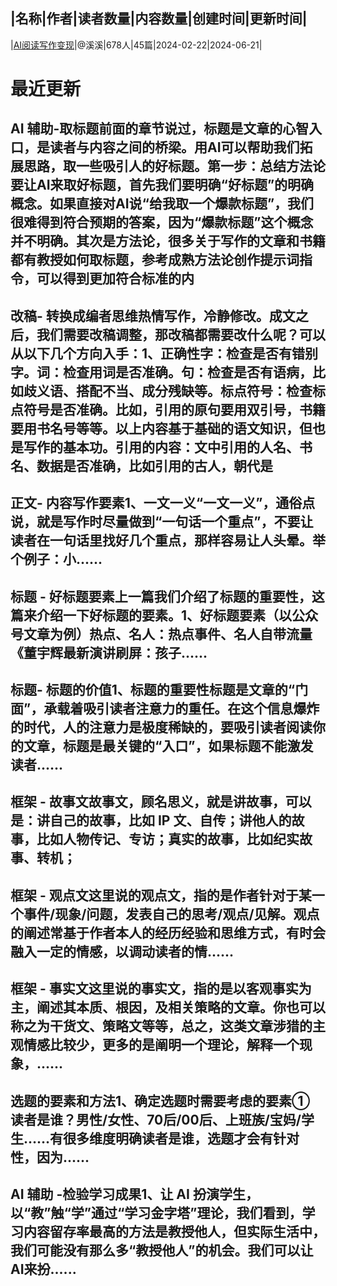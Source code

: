 |名称|作者|读者数量|内容数量|创建时间|更新时间|
---
|[AI阅读写作变现](https://xiaobot.net/p/ai_readwriting?refer=0b133df9-27dc-423b-8101-639049001c13)|@溪溪|678人|45篇|2024-02-22|2024-06-21|

# 最近更新
## AI 辅助-取标题前面的章节说过，标题是文章的心智入口，是读者与内容之间的桥梁。用AI可以帮助我们拓展思路，取一些吸引人的好标题。第一步：总结方法论要让AI来取好标题，首先我们要明确“好标题”的明确概念。如果直接对AI说“给我取一个爆款标题”，我们很难得到符合预期的答案，因为“爆款标题”这个概念并不明确。其次是方法论，很多关于写作的文章和书籍都有教授如何取标题，参考成熟方法论创作提示词指令，可以得到更加符合标准的内
## 改稿- 转换成编者思维热情写作，冷静修改。成文之后，我们需要改稿调整，那改稿都需要改什么呢？可以从以下几个方向入手：1、正确性字：检查是否有错别字。词：检查用词是否准确。句：检查是否有语病，比如歧义语、搭配不当、成分残缺等。标点符号：检查标点符号是否准确。比如，引用的原句要用双引号，书籍要用书名号等等。以上内容基于基础的语文知识，但也是写作的基本功。引用的内容：文中引用的人名、书名、数据是否准确，比如引用的古人，朝代是
## 正文- 内容写作要素1、一文一义“一文一义”，通俗点说，就是写作时尽量做到“一句话一个重点”，不要让读者在一句话里找好几个重点，那样容易让人头晕。举个例子：小......
## 标题 - 好标题要素上一篇我们介绍了标题的重要性，这篇来介绍一下好标题的要素。1、好标题要素（以公众号文章为例）热点、名人：热点事件、名人自带流量《董宇辉最新演讲刷屏：孩子......
## 标题- 标题的价值1、标题的重要性标题是文章的“门面”，承载着吸引读者注意力的重任。在这个信息爆炸的时代，人的注意力是极度稀缺的，要吸引读者阅读你的文章，标题是最关键的“入口”，如果标题不能激发读者......
## 框架 - 故事文故事文，顾名思义，就是讲故事，可以是：讲自己的故事，比如 IP 文、自传；讲他人的故事，比如人物传记、专访；真实的故事，比如纪实故事、转机；
## 框架 - 观点文这里说的观点文，指的是作者针对于某一个事件/现象/问题，发表自己的思考/观点/见解。观点的阐述常基于作者本人的经历经验和思维方式，有时会融入一定的情感，以调动读者的情......
## 框架 - 事实文这里说的事实文，指的是以客观事实为主，阐述其本质、根因，及相关策略的文章。你也可以称之为干货文、策略文等等，总之，这类文章涉猎的主观情感比较少，更多的是阐明一个理论，解释一个现象，......
## 选题的要素和方法1、确定选题时需要考虑的要素① 读者是谁？男性/女性、70后/00后、上班族/宝妈/学生……有很多维度明确读者是谁，选题才会有针对性，因为......
## AI 辅助 -检验学习成果1、让 AI 扮演学生，以“教”触“学”通过“学习金字塔”理论，我们看到，学习内容留存率最高的方法是教授他人，但实际生活中，我们可能没有那么多“教授他人”的机会。我们可以让AI来扮......

